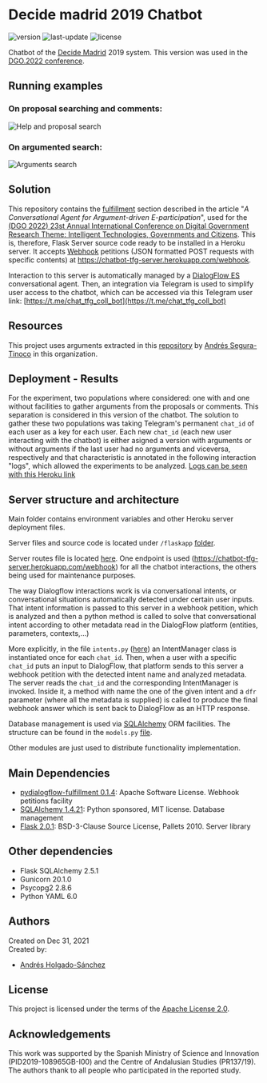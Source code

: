 # Decide madrid 2019 Chatbot
![version](https://img.shields.io/badge/version-1.0.0-blue)
![last-update](https://img.shields.io/badge/last_update-11/01/2022-orange)
![license](https://img.shields.io/badge/license-Apache_2.0-brightgreen)

Chatbot of the [Decide Madrid](https://decide.madrid.es/) 2019 system. This version was used in the [DGO.2022 conference](https://dgsociety.org/dgo-2022/).
## Running examples
### On proposal searching and comments:
![Help and proposal search](https://github.com/argrecsys/decide-madrid-chatbot/images/chatbotbasico.gif)
### On argumented search:
![Arguments search](https://github.com/argrecsys/decide-madrid-chatbot/images/chatbotargs.gif)
## Solution
This repository contains the [fulfillment](https://cloud.google.com/dialogflow/es/docs/fulfillment-overview) section described in the article "_A Conversational Agent for Argument-driven E-participation_", used for the [(DGO 2022) 23st Annual International Conference on Digital Government Research
Theme: Intelligent Technologies, Governments and Citizens](https://dgsociety.org/dgo-2022/). This is, therefore, Flask Server source code ready to be installed in a Heroku server. It accepts [Webhook](https://cloud.google.com/dialogflow/es/docs/fulfillment-webhook?hl=es-419) petitions (JSON formatted POST requests with specific contents) at https://chatbot-tfg-server.herokuapp.com/webhook.

Interaction to this server is automatically managed by a [DialogFlow ES](https://cloud.google.com/dialogflow/es/docs) conversational agent. Then, an integration via Telegram is used to simplify user access to the chatbot, which can be accessed via this Telegram user link: [https://t.me/chat_tfg_coll_bot](https://t.me/chat_tfg_coll_bot)
## Resources
This project uses arguments extracted in this [repository](https://github.com/argrecsys/arg-miner) by  <a href="https://github.com/ansegura7" target="_blank">Andrés Segura-Tinoco</a> in this organization.

## Deployment - Results
For the experiment, two populations where considered: one with and one without facilities to gather arguments from the proposals or comments.
This separation is considered in this version of the chatbot. The solution to gather these two populations was taking Telegram's permanent `chat_id` of each user as a key for each user. Each new `chat_id` (each new user interacting with the chatbot) is either asigned a version with arguments or without arguments if the last user had no arguments and viceversa, respectively and that characteristic is annotated in the following interaction "logs", which allowed the experiments to be analyzed. [Logs can be seen with this Heroku link](https://data.heroku.com/dataclips/igegnagpokdriykszurgvflxivvy)

## Server structure and architecture
Main folder contains environment variables and other Heroku server deployment files.

Server files and source code is located under `/flaskapp` [folder](https://github.com/argrecsys/decide-madrid-chatbot/blob/main/flaskapp/).

Server routes file is located [here](https://github.com/argrecsys/decide-madrid-chatbot/blob/main/flaskapp/__init__.py). One endpoint is used (https://chatbot-tfg-server.herokuapp.com/webhook) for all the chatbot interactions, the others being used for maintenance purposes.

The way Dialogflow interactions work is via conversational intents, or conversational situations automatically detected under certain user inputs. That intent information is passed to this server in a webhook petition, which is analyzed and then a python method is called to solve that conversational intent according to other metadata read in the DialogFlow platform (entities, parameters, contexts,...)

More explicitly, in the file `intents.py` ([here](https://github.com/argrecsys/decide-madrid-chatbot/blob/main/flaskapp/intents.py)) an IntentManager class is instantiated once for each `chat_id`. Then, when a user with a specific `chat_id` puts an input to DialogFlow, that platform sends to this server a webhook petition with the detected intent name and analyzed metadata. The server reads the `chat_id` and the corresponding IntentManager is invoked. Inside it, a method with name the one of the given intent and a `dfr` parameter (where all the metadata is supplied) is called to produce the final webhook answer which is sent back to DialogFlow as an HTTP response.

Database management is used via [SQLAlchemy](https://www.sqlalchemy.org/) ORM facilities. The structure can be found in the `models.py` [file](https://github.com/argrecsys/decide-madrid-chatbot/blob/main/flaskapp/intents.py).

Other modules are just used to distribute functionality implementation.

## Main Dependencies
- [pydialogflow-fulfillment 0.1.4](https://pypi.org/project/pydialogflow-fulfillment/): Apache Software License. Webhook petitions facility
- [SQLAlchemy 1.4.21](https://www.sqlalchemy.org/): Python sponsored, MIT license. Database management
- [Flask 2.0.1](https://flask.palletsprojects.com/en/2.0.x/): BSD-3-Clause Source License, Pallets 2010. Server library
## Other dependencies
- Flask SQLAlchemy 2.5.1
- Gunicorn 20.1.0
- Psycopg2 2.8.6
- Python YAML 6.0
 
## Authors
Created on Dec 31, 2021  
Created by:
- <a href="https://github.com/andresh26-uam" target="_blank">Andrés Holgado-Sánchez</a>

## License
This project is licensed under the terms of the <a href="https://github.com/argrecsys/decide-madrid-chatbot/blob/main/LICENSE">Apache License 2.0</a>.

## Acknowledgements
This work was supported by the Spanish Ministry of Science and Innovation (PID2019-108965GB-I00) and the Centre of Andalusian Studies (PR137/19). The authors thank to all people who participated in the reported study.
